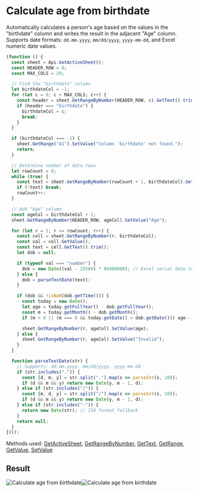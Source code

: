 # Calculate age from birthdate

Automatically calculates a person's age based on the values in the "birthdate" column and writes the result in the adjacent "Age" column. Supports date formats: `dd.mm.yyyy`, `mm/dd/yyyy`, `yyyy-mm-dd`, and Excel numeric date values.

```ts
(function () {
  const sheet = Api.GetActiveSheet();
  const HEADER_ROW = 0;
  const MAX_COLS = 20;

  // Find the "birthdate" column
  let birthdateCol = -1;
  for (let c = 0; c < MAX_COLS; c++) {
    const header = sheet.GetRangeByNumber(HEADER_ROW, c).GetText().trim().toLowerCase();
    if (header === "birthdate") {
      birthdateCol = c;
      break;
    }
  }

  if (birthdateCol === -1) {
    sheet.GetRange("A1").SetValue("Column 'birthdate' not found.");
    return;
  }

  // Determine number of data rows
  let rowCount = 0;
  while (true) {
    const text = sheet.GetRangeByNumber(rowCount + 1, birthdateCol).GetText().trim();
    if (!text) break;
    rowCount++;
  }

  // Add "Age" column
  const ageCol = birthdateCol + 1;
  sheet.GetRangeByNumber(HEADER_ROW, ageCol).SetValue("Age");

  for (let r = 1; r <= rowCount; r++) {
    const cell = sheet.GetRangeByNumber(r, birthdateCol);
    const val = cell.GetValue();
    const text = cell.GetText().trim();
    let dob = null;

    if (typeof val === "number") {
      dob = new Date((val - 25569) * 86400000); // Excel serial date to JS Date
    } else {
      dob = parseTextDate(text);
    }

    if (dob && !isNaN(dob.getTime())) {
      const today = new Date();
      let age = today.getFullYear() - dob.getFullYear();
      const m = today.getMonth() - dob.getMonth();
      if (m < 0 || (m === 0 && today.getDate() < dob.getDate())) age--;

      sheet.GetRangeByNumber(r, ageCol).SetValue(age);
    } else {
      sheet.GetRangeByNumber(r, ageCol).SetValue("Invalid");
    }
  }

  function parseTextDate(str) {
    // Supports: dd.mm.yyyy, mm/dd/yyyy, yyyy-mm-dd
    if (str.includes(".")) {
      const [d, m, y] = str.split(".").map(s => parseInt(s, 10));
      if (d && m && y) return new Date(y, m - 1, d);
    } else if (str.includes("/")) {
      const [m, d, y] = str.split("/").map(s => parseInt(s, 10));
      if (d && m && y) return new Date(y, m - 1, d);
    } else if (str.includes("-")) {
      return new Date(str); // ISO format fallback
    }
    return null;
  }
})();
```

Methods used: [GetActiveSheet](/docs/office-api/usage-api/spreadsheet-api/Api/Methods/GetActiveSheet.md), [GetRangeByNumber](/docs/office-api/usage-api/spreadsheet-api/ApiWorksheet/Methods/GetRangeByNumber.md), [GetText](/docs/office-api/usage-api/spreadsheet-api/ApiRange/Methods/GetText.md), [GetRange](/docs/office-api/usage-api/spreadsheet-api/ApiWorksheet/Methods/GetRange.md), [GetValue](/docs/office-api/usage-api/spreadsheet-api/ApiRange/Methods/GetValue.md), [SetValue](/docs/office-api/usage-api/spreadsheet-api/ApiRange/Methods/SetValue.md)

## Result

![Calculate age from birthdate](/assets/images/plugins/calculate-age-from-birthdate.png#gh-light-mode-only)![Calculate age from birthdate](/assets/images/plugins/calculate-age-from-birthdate.dark.png#gh-dark-mode-only)

